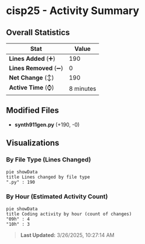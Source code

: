 # cisp25 - Activity Summary 

## Overall Statistics

| Stat                   | Value                                                             |
| ---------------------- | ----------------------------------------------------------------- |
| **Lines Added** (➕)   | 190                                          |
| **Lines Removed** (➖) | 0                                        |
| **Net Change** (↕)    | 190                |
| **Active Time** (⌚)   | 8 minutes |


## Modified Files
- **synth911gen.py** (+190, -0)

## Visualizations

### By File Type (Lines Changed)

```mermaid
pie showData
title Lines changed by file type
".py" : 190
```

### By Hour (Estimated Activity Count)

```mermaid
pie showData
title Coding activity by hour (count of changes)
"09h" : 4
"10h" : 3
```


> **Last Updated:** 3/26/2025, 10:27:14 AM